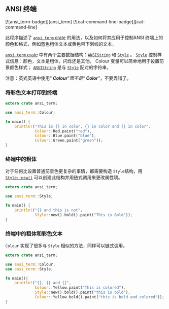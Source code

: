 ## ANSI 终端

[![ansi_term-badge]][ansi_term] [![cat-command-line-badge]][cat-command-line]

此程序描述了 [`ansi_term` crate] 的用法，以及如何将其应用于控制ANSI 终端上的颜色和格式，例如蓝色粗体文本或黄色带下划线的文本，

[`ansi_term` crate] 中有两个主要数据结构：[`ANSIString`] 和 [`Style`] 。  [`Style`] 控制样式信息：颜色，文本是粗体，闪烁还是其他， Colour 变量可以简单地用于设置前景颜色样式； [`ANSIString`] 是与 [`Style`] 配对的字符串。

注意：英式英语中使用“ ***Colour***”*而不是“ ***Color***”*，不要弄错了。



### 将彩色文本打印到终端

```rust
extern crate ansi_term;

use ansi_term::Colour;

fn main() {
    println!("This is {} in color, {} in color and {} in color",
             Colour::Red.paint("red"),
             Colour::Blue.paint("blue"),
             Colour::Green.paint("green"));
}
```

### 终端中的粗体

对于任何比设置普通前景色更复杂的事情，都需要构造 `Style`结构，用 [`Style::new()`] 可以创建此结构并用链式调用来更改属性项。

```rust
extern crate ansi_term;

use ansi_term::Style;

fn main() {
    println!("{} and this is not",
             Style::new().bold().paint("This is Bold"));
}
```
### 终端中的粗体和彩色文本

`Colour` 实现了很多与 `Style` 相似的方法，同样可以链式调用。

```rust
extern crate ansi_term;

use ansi_term::Colour;
use ansi_term::Style;

fn main(){
    println!("{}, {} and {}",
             Colour::Yellow.paint("This is colored"),
             Style::new().bold().paint("this is bold"),
             Colour::Yellow.bold().paint("this is bold and colored"));
}
```

[documentation]: https://docs.rs/ansi_term/
[`ansi_term` crate]: https://crates.io/crates/ansi_term
[`ANSIString`]: https://docs.rs/ansi_term/*/ansi_term/type.ANSIString.html
[`Style`]: https://docs.rs/ansi_term/*/ansi_term/struct.Style.html
[`Style::new()`]: https://docs.rs/ansi_term/0.11.0/ansi_term/struct.Style.html#method.new
